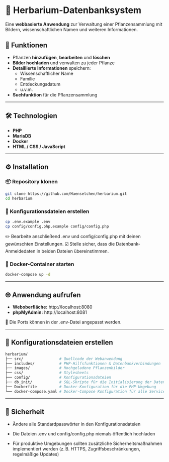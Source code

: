 # 🌿 Herbarium-Datenbanksystem

Eine **webbasierte Anwendung** zur Verwaltung einer Pflanzensammlung mit Bildern, wissenschaftlichen Namen und weiteren Informationen.

## 🚀 Funktionen

- Pflanzen **hinzufügen**, **bearbeiten** und **löschen**
- **Bilder hochladen** und verwalten zu jeder Pflanze
- **Detaillierte Informationen** speichern:
  - Wissenschaftlicher Name
  - Familie
  - Entdeckungsdatum
  - u.v.m.
- **Suchfunktion** für die Pflanzensammlung

---

## 🛠️ Technologien

- **PHP**
- **MariaDB**
- **Docker**
- **HTML / CSS / JavaScript**

---

## ⚙️ Installation

### 📦 Repository klonen

```bash
git clone https://github.com/Haenselchen/herbarium.git
cd herbarium
```

### 🧾 Konfigurationsdateien erstellen
```bash
cp .env.example .env
cp config/config.php.example config/config.php
```

✏️ Bearbeite anschließend .env und config/config.php mit deinen gewünschten Einstellungen.
☑️ Stelle sicher, dass die Datenbank-Anmeldedaten in beiden Dateien übereinstimmen.

### 🐳 Docker-Container starten
```bash
docker-compose up -d
```

---

## 🌐 Anwendung aufrufen

- **Weboberfläche:** http://localhost:8080
- **phpMyAdmin:** http://localhost:8081

📌 Die Ports können in der .env-Datei angepasst werden.

---

## 🧾 Konfigurationsdateien erstellen
```bash
herbarium/
├── src/                # Quellcode der Webanwendung
├── includes/           # PHP-Hilfsfunktionen & Datenbankverbindungen
├── images/             # Hochgeladene Pflanzenbilder
├── css/                # Stylesheets
├── config/             # Konfigurationsdateien
├── db_init/            # SQL-Skripte für die Initialisierung der Datenbank
├── Dockerfile          # Docker-Konfiguration für die PHP-Umgebung
└── docker-compose.yaml # Docker-Compose Konfiguration für alle Services
```

---

## 🔐 Sicherheit
- Ändere alle Standardpasswörter in den Konfigurationsdateien

- Die Dateien .env und config/config.php niemals öffentlich hochladen

- Für produktive Umgebungen sollten zusätzliche Sicherheitsmaßnahmen implementiert werden (z. B. HTTPS, Zugriffsbeschränkungen, regelmäßige Updates)